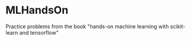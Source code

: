 # MLHandsOn
Practice problems from the book "hands-on machine learning with scikit-learn and tensorflow"
